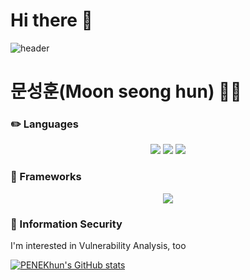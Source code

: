 # Hi there 👋

![header](https://capsule-render.vercel.app/api?type=Cylinder&color=848cB5&height=300&section=header&text=Wanna%20be%20%Gosu%20Engineer&fontSize=70&animation=blinking)

# 문성훈(Moon seong hun) 🧑🏻  
   
### ✏️ Languages

<center>
<img src="https://img.shields.io/badge/java-007396?style=for-the-badge&logo=java&logoColor=white">
<img src="https://img.shields.io/badge/python-3776AB?style=for-the-badge&logo=python&logoColor=white">
<img src="https://img.shields.io/badge/JavaScript-F7DF1E?style=for-the-badge&logo=javascript&logoColor=white">
</center>

### 🚉 Frameworks

<center>
<img src="https://img.shields.io/badge/springboot-6DB33F?style=for-the-badge&logo=springboot&logoColor=white">
</center>

### 🔐 Information Security

I'm interested in Vulnerability Analysis, too



[![PENEKhun's GitHub stats](https://github-readme-stats.vercel.app/api?username=penekhun&bg_color=C6D6F7&hide=stars&custom_title=introduce%20PENEKhun's%20PASSSSSSION)](https://github.com/anuraghazra/github-readme-stats)
